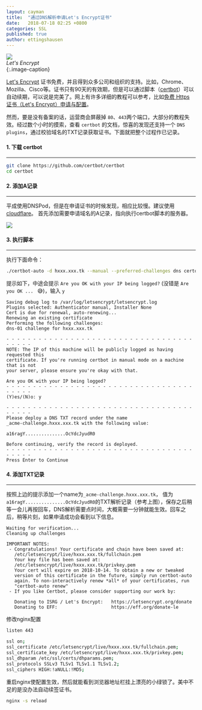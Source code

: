 ```yaml
---
layout: cayman
title:  "通过DNS解析申请Let's Encrypt证书"
date:   2018-07-18 02:25 +0800
categories: SSL
published: true
author: ettingshausen
--- 
```

![](https://wx1.sinaimg.cn/large/685ea4faly1ftdhi7juslj20i209974s.jpg)  
*Let's Encrypt*  
{:.image-caption}  

[Let's Encrypt](https://letsencrypt.org/) 证书免费，并且得到众多公司和组织的支持。比如，Chrome、Mozilla、Cisco等。证书只有90天的有效期，但是可以通过脚本（[certbot](https://github.com/certbot/certbot)）可以自动续期，可以说是完美了。网上有许多详细的教程可以参考，比如[免费 Https 证书（Let's Encrypt）申请与配置](https://keelii.github.io/2016/06/12/free-https-cert-lets-encrypt-apply-install/)。  

然而，要是没有备案的话，运营商会屏蔽掉 `80`、`443`两个端口，大部分的教程失效。经过数个小时的摸索，查看 `certbot` 的文档，惊喜的发现还支持一个 `DNS plugins`，通过校验域名的TXT记录获取证书。下面就把整个过程作已记录。

#### 1. 下载 certbot
---

```bash
git clone https://github.com/certbot/certbot
cd certbot
```
#### 2. 添加A记录  
---

平成使用DNSPod，但是在申请证书的时候发现，相应比较慢。建议使用[cloudflare](https://www.cloudflare.com/)。 首先添加需要申请域名的A记录，指向执行certbot脚本的服务器。

![](https://wx2.sinaimg.cn/large/685ea4faly1ftdgx1l8foj20qo0a4aat.jpg)  
#### 3. 执行脚本
---  

执行下面命令： 
```bash
./certbot-auto -d hxxx.xxx.tk --manual --preferred-challenges dns certonly
```

提示如下，中途会提示 `Are you OK with your IP being logged?` (没错是 `Are you OK ... ` :sweat_smile:)，输入 `y`

```
Saving debug log to /var/log/letsencrypt/letsencrypt.log
Plugins selected: Authenticator manual, Installer None
Cert is due for renewal, auto-renewing...
Renewing an existing certificate
Performing the following challenges:
dns-01 challenge for hxxx.xxx.tk

- - - - - - - - - - - - - - - - - - - - - - - - - - - - - - - - - - - - - - - -
NOTE: The IP of this machine will be publicly logged as having requested this
certificate. If you're running certbot in manual mode on a machine that is not
your server, please ensure you're okay with that.

Are you OK with your IP being logged?
- - - - - - - - - - - - - - - - - - - - - - - - - - - - - - - - - - - - - - - -
(Y)es/(N)o: y

- - - - - - - - - - - - - - - - - - - - - - - - - - - - - - - - - - - - - - - -
Please deploy a DNS TXT record under the name
_acme-challenge.hxxx.xxx.tk with the following value:

a16ragY...............OcYdcJyudR0

Before continuing, verify the record is deployed.
- - - - - - - - - - - - - - - - - - - - - - - - - - - - - - - - - - - - - - - -
Press Enter to Continue
```  
#### 4. 添加TXT记录   
---

按照上边的提示添加一个name为`_acme-challenge.hxxx.xxx.tk`， 值为 `a16ragY...............OcYdcJyudR0`的TXT解析记录（参考上图），保存之后稍等一会儿再按回车，DNS解析需要点时间，大概需要一分钟就能生效。回车之后，稍等片刻，如果申请成功会看到以下信息。

```
Waiting for verification...
Cleaning up challenges

IMPORTANT NOTES:
 - Congratulations! Your certificate and chain have been saved at:
   /etc/letsencrypt/live/hxxx.xxx.tk/fullchain.pem
   Your key file has been saved at:
   /etc/letsencrypt/live/hxxx.xxx.tk/privkey.pem
   Your cert will expire on 2018-10-14. To obtain a new or tweaked
   version of this certificate in the future, simply run certbot-auto
   again. To non-interactively renew *all* of your certificates, run
   "certbot-auto renew"
 - If you like Certbot, please consider supporting our work by:

   Donating to ISRG / Let's Encrypt:   https://letsencrypt.org/donate
   Donating to EFF:                    https://eff.org/donate-le
```  

修改nginx配置
```bash
listen 443

ssl on;
ssl_certificate /etc/letsencrypt/live/hxxx.xxx.tk/fullchain.pem;
ssl_certificate_key /etc/letsencrypt/live/hxxx.xxx.tk/privkey.pem;
ssl_dhparam /etc/ssl/certs/dhparams.pem;
ssl_protocols SSLv3 TLSv1 TLSv1.1 TLSv1.2;
ssl_ciphers HIGH:!aNULL:!MD5;
```
重启nginx使配置生效，然后就能看到浏览器地址栏挂上漂亮的小绿锁了。美中不足的是没办法自动续签证书。
```bash
nginx -s reload
```  

